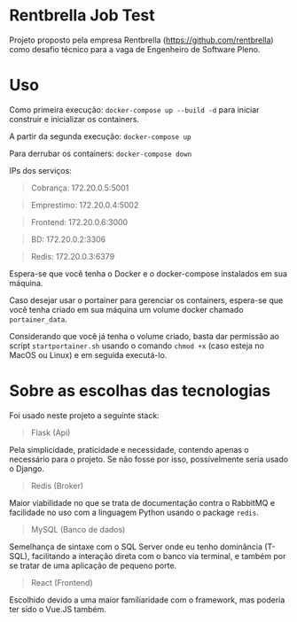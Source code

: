 # Rentbrella Job Test

Projeto proposto pela empresa Rentbrella (https://github.com/rentbrella) como desafio técnico para a vaga de Engenheiro de Software Pleno.


# Uso

Como primeira execução: `docker-compose up --build -d` para iniciar construir e inicializar os containers.

A partir da segunda execução: `docker-compose up`

Para derrubar os containers: `docker-compose down`

IPs dos serviços:

> Cobrança: 172.20.0.5:5001

> Emprestimo: 172.20.0.4:5002

> Frontend: 172.20.0.6:3000

> BD: 172.20.0.2:3306

> Redis: 172.20.0.3:6379

Espera-se que você tenha o Docker e o docker-compose instalados em sua máquina.

Caso desejar usar o portainer para gerenciar os containers, espera-se que você tenha criado em sua máquina um volume docker chamado `portainer_data`.

Considerando que você já tenha o volume criado, basta dar permissão ao script `startportainer.sh` usando o comando `chmod +x` (caso esteja no MacOS ou Linux) e em seguida executá-lo.


# Sobre as escolhas das tecnologias

Foi usado neste projeto a seguinte stack:

> Flask (Api)

Pela simplicidade, praticidade e necessidade, contendo apenas o necessário para o projeto. Se não fosse por isso, possívelmente seria usado o Django.

> Redis (Broker)

Maior viabilidade no que se trata de documentação contra o RabbitMQ e facilidade no uso com a linguagem Python usando o package `redis`.

> MySQL (Banco de dados)

Semelhança de sintaxe com o SQL Server onde eu tenho dominância (T-SQL), facilitando a interação direta com o banco via terminal, e também por se tratar de uma aplicação de pequeno porte.

> React (Frontend)

Escolhido devido a uma maior familiaridade com o framework, mas poderia ter sido o Vue.JS também.
